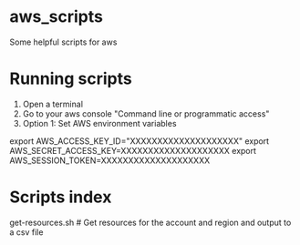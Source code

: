 # aws_scripts
Some helpful scripts for aws

# Running scripts 
1. Open a terminal 
2. Go to your aws console "Command line or programmatic access"
3. Option 1: Set AWS environment variables

export AWS_ACCESS_KEY_ID="XXXXXXXXXXXXXXXXXXXX"
export AWS_SECRET_ACCESS_KEY=XXXXXXXXXXXXXXXXXXXX
export AWS_SESSION_TOKEN=XXXXXXXXXXXXXXXXXXXX

# Scripts index
get-resources.sh # Get resources for the account and region and output to a csv file
